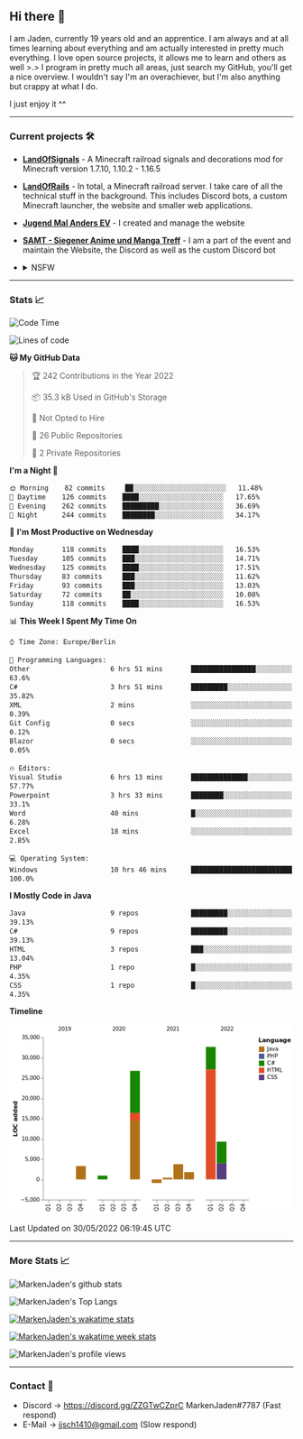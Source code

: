 ## Hi there 👋
I am Jaden, currently 19 years old and an apprentice. I am always and at all times learning about everything and am actually interested in pretty much everything. I love open source projects, it allows me to learn and others as well >.>
I program in pretty much all areas, just search my GitHub, you'll get a nice overview.
I wouldn't say I'm an overachiever, but I'm also anything but crappy at what I do.

I just enjoy it ^^

---

### Current projects 🛠

* [**LandOfSignals**](https://github.com/LandOfRails/LandOfSignals) - A Minecraft railroad signals and decorations mod for Minecraft version 1.7.10, 1.10.2 - 1.16.5
* [**LandOfRails**](https://github.com/LandOfRails) - In total, a Minecraft railroad server. I take care of all the technical stuff in the background. This includes Discord bots, a custom Minecraft launcher, the website and smaller web applications.
* [**Jugend Mal Anders EV**](https://jugendmalanders.de/) - I created and manage the website
* [**SAMT - Siegener Anime und Manga Treff**](https://github.com/Siegener-Anime-und-Manga-Treff-SAMT) - I am a part of the event and maintain the Website, the Discord as well as the custom Discord bot
* <details> 
  <summary>NSFW</summary>
  
  [**Nekos**](https://github.com/MarkenJaden/Nekos) - Website providing you with random lewd neko pics
  
</details>

---

### Stats 📈

<!--START_SECTION:waka-->
![Code Time](http://img.shields.io/badge/Code%20Time-776%20hrs%208%20mins-blue)

![Lines of code](https://img.shields.io/badge/From%20Hello%20World%20I%27ve%20Written-78%20Thousand%20lines%20of%20code-blue)

**🐱 My GitHub Data** 

> 🏆 242 Contributions in the Year 2022
 > 
> 📦 35.3 kB Used in GitHub's Storage 
 > 
> 🚫 Not Opted to Hire
 > 
> 📜 26 Public Repositories 
 > 
> 🔑 2 Private Repositories  
 > 
**I'm a Night 🦉** 

```text
🌞 Morning    82 commits     ██░░░░░░░░░░░░░░░░░░░░░░░   11.48% 
🌆 Daytime    126 commits    ████░░░░░░░░░░░░░░░░░░░░░   17.65% 
🌃 Evening    262 commits    █████████░░░░░░░░░░░░░░░░   36.69% 
🌙 Night      244 commits    ████████░░░░░░░░░░░░░░░░░   34.17%

```
📅 **I'm Most Productive on Wednesday** 

```text
Monday       118 commits    ████░░░░░░░░░░░░░░░░░░░░░   16.53% 
Tuesday      105 commits    ███░░░░░░░░░░░░░░░░░░░░░░   14.71% 
Wednesday    125 commits    ████░░░░░░░░░░░░░░░░░░░░░   17.51% 
Thursday     83 commits     ███░░░░░░░░░░░░░░░░░░░░░░   11.62% 
Friday       93 commits     ███░░░░░░░░░░░░░░░░░░░░░░   13.03% 
Saturday     72 commits     ██░░░░░░░░░░░░░░░░░░░░░░░   10.08% 
Sunday       118 commits    ████░░░░░░░░░░░░░░░░░░░░░   16.53%

```


📊 **This Week I Spent My Time On** 

```text
⌚︎ Time Zone: Europe/Berlin

💬 Programming Languages: 
Other                    6 hrs 51 mins       ████████████████░░░░░░░░░   63.6% 
C#                       3 hrs 51 mins       █████████░░░░░░░░░░░░░░░░   35.82% 
XML                      2 mins              ░░░░░░░░░░░░░░░░░░░░░░░░░   0.39% 
Git Config               0 secs              ░░░░░░░░░░░░░░░░░░░░░░░░░   0.12% 
Blazor                   0 secs              ░░░░░░░░░░░░░░░░░░░░░░░░░   0.05%

🔥 Editors: 
Visual Studio            6 hrs 13 mins       ██████████████░░░░░░░░░░░   57.77% 
Powerpoint               3 hrs 33 mins       ████████░░░░░░░░░░░░░░░░░   33.1% 
Word                     40 mins             █░░░░░░░░░░░░░░░░░░░░░░░░   6.28% 
Excel                    18 mins             ░░░░░░░░░░░░░░░░░░░░░░░░░   2.85%

💻 Operating System: 
Windows                  10 hrs 46 mins      █████████████████████████   100.0%

```

**I Mostly Code in Java** 

```text
Java                     9 repos             █████████░░░░░░░░░░░░░░░░   39.13% 
C#                       9 repos             █████████░░░░░░░░░░░░░░░░   39.13% 
HTML                     3 repos             ███░░░░░░░░░░░░░░░░░░░░░░   13.04% 
PHP                      1 repo              █░░░░░░░░░░░░░░░░░░░░░░░░   4.35% 
CSS                      1 repo              █░░░░░░░░░░░░░░░░░░░░░░░░   4.35%

```


**Timeline**

![Chart not found](https://raw.githubusercontent.com/MarkenJaden/MarkenJaden/main/charts/bar_graph.png) 


 Last Updated on 30/05/2022 06:19:45 UTC
<!--END_SECTION:waka-->

---

### More Stats 📈

![MarkenJaden's github stats](https://github-readme-stats.vercel.app/api?username=MarkenJaden&count_private=true&show_icons=true&theme=radical)

![MarkenJaden's Top Langs](https://github-readme-stats.vercel.app/api/top-langs/?username=MarkenJaden&theme=radical)

[![MarkenJaden's wakatime stats](https://github-readme-stats.vercel.app/api/wakatime?username=MarkenJaden&theme=radical)](https://wakatime.com/@17f322c9-222a-48b4-9e15-983c41f7aed4)

[![MarkenJaden's wakatime week stats](https://wakatime.com/badge/user/17f322c9-222a-48b4-9e15-983c41f7aed4.svg)](https://wakatime.com/@17f322c9-222a-48b4-9e15-983c41f7aed4)

<!--[![MarkenJaden's Codewars stats](https://www.codewars.com/users/MarkenJaden/badges/large)](https://www.codewars.com/users/MarkenJaden)-->

![MarkenJaden's profile views](https://komarev.com/ghpvc/?username=MarkenJaden)

---

### Contact 💌

* Discord -> https://discord.gg/ZZGTwCZprC MarkenJaden#7787 (Fast respond)
* E-Mail -> jjsch1410@gmail.com (Slow respond)



<!--
**MarkenJaden/MarkenJaden** is a ✨ _special_ ✨ repository because its `README.md` (this file) appears on your GitHub profile.

Here are some ideas to get you started:

- 🔭 I’m currently working on ...
- 🌱 I’m currently learning ...
- 👯 I’m looking to collaborate on ...
- 🤔 I’m looking for help with ...
- 💬 Ask me about ...
- 📫 How to reach me: ...
- 😄 Pronouns: ...
- ⚡ Fun fact: ...
-->
